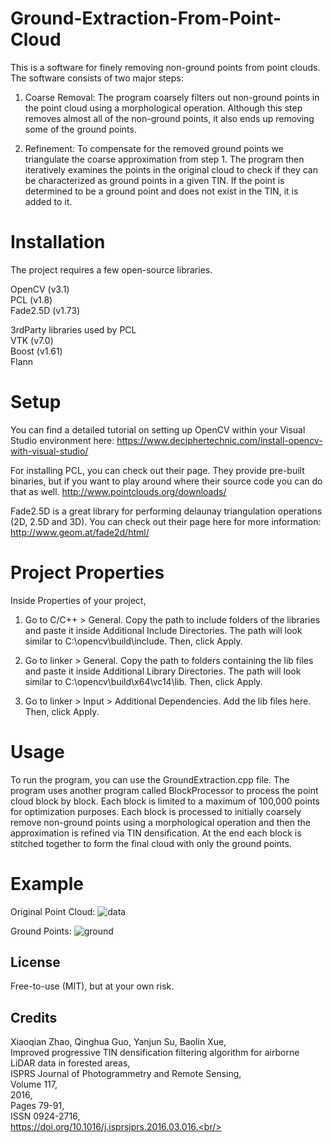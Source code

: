 # Ground-Extraction-From-Point-Cloud
This is a software for finely removing non-ground points from point clouds. The software consists of two major steps: 

1) Coarse Removal: The program coarsely filters out non-ground points in the point cloud using a morphological operation. Although this step removes almost all of the non-ground points, it also ends up removing some of the ground points.

2) Refinement: To compensate for the removed ground points we triangulate the coarse approximation from step 1. The program then iteratively examines the points in the original cloud to check if they can be characterized as ground points in a given TIN. If the point is determined to be a ground point and does not exist in the TIN, it is added to it.

# Installation
The project requires a few open-source libraries. 

OpenCV (v3.1)<br/>
PCL (v1.8)<br/>
Fade2.5D (v1.73)

3rdParty libraries used by PCL<br/>
VTK (v7.0)<br/>
Boost (v1.61)<br/>
Flann

# Setup
You can find a detailed tutorial on setting up OpenCV within your Visual Studio environment here:
https://www.deciphertechnic.com/install-opencv-with-visual-studio/

For installing PCL, you can check out their page. They provide pre-built binaries, but if you want to play around where their source code you can do that as well.
http://www.pointclouds.org/downloads/

Fade2.5D is a great library for performing delaunay triangulation operations (2D, 2.5D and 3D). You can check out their page here for more information:
http://www.geom.at/fade2d/html/

# Project Properties
Inside Properties of your project,

1. Go to C/C++ > General. Copy the path to include folders of the libraries and paste it inside Additional Include Directories. The path will look similar to C:\opencv\build\include. Then, click Apply.

2. Go to linker > General. Copy the path to folders containing the  lib files and paste it inside Additional Library Directories. The path will look similar to C:\opencv\build\x64\vc14\lib. Then, click Apply.

3. Go to linker > Input > Additional Dependencies. Add the lib files here. Then, click Apply.

# Usage
To run the program, you can use the GroundExtraction.cpp file. The program uses another program called BlockProcessor to process the point cloud block by block. Each block is limited to a maximum of 100,000 points for optimization purposes. Each block is processed to initially coarsely remove non-ground points using a morphological operation and then the approximation is refined via TIN densification. At the end each block is stitched together to form the final cloud with only the ground points.

# Example
Original Point Cloud:
![data](https://user-images.githubusercontent.com/33495209/51795574-bfaa9180-21b3-11e9-952e-d18928fefa71.JPG)

Ground Points:
![ground](https://user-images.githubusercontent.com/33495209/51795579-d2bd6180-21b3-11e9-8462-2739e2009e56.JPG)


## License
Free-to-use (MIT), but at your own risk.

## Credits
Xiaoqian Zhao, Qinghua Guo, Yanjun Su, Baolin Xue,<br/>
Improved progressive TIN densification filtering algorithm for airborne LiDAR data in forested areas,<br/>
ISPRS Journal of Photogrammetry and Remote Sensing,<br/>
Volume 117,<br/>
2016,<br/>
Pages 79-91,<br/>
ISSN 0924-2716,<br/>
https://doi.org/10.1016/j.isprsjprs.2016.03.016.<br/>
